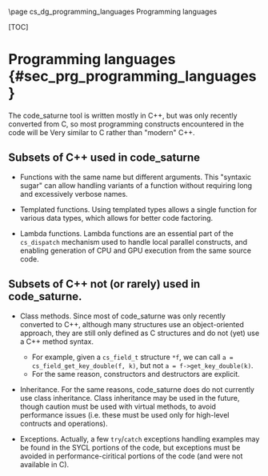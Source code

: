 <!--
  This file is part of code_saturne, a general-purpose CFD tool.

  Copyright (C) 1998-2024 EDF S.A.

  This program is free software; you can redistribute it and/or modify it under
  the terms of the GNU General Public License as published by the Free Software
  Foundation; either version 2 of the License, or (at your option) any later
  version.

  This program is distributed in the hope that it will be useful, but WITHOUT
  ANY WARRANTY; without even the implied warranty of MERCHANTABILITY or FITNESS
  FOR A PARTICULAR PURPOSE.  See the GNU General Public License for more
  details.

  You should have received a copy of the GNU General Public License along with
  this program; if not, write to the Free Software Foundation, Inc., 51 Franklin
  Street, Fifth Floor, Boston, MA 02110-1301, USA.
-->

\page cs_dg_programming_languages Programming languages

[TOC]

Programming languages {#sec_prg_programming_languages}
=====================

The code\_saturne tool is written mostly in C++, but was only recently converted from C,
so most programming constructs encountered in the code will be Very
similar to C rather than "modern" C++.

Subsets of C++ used in code_saturne
-----------------------------------

- Functions with the same name but different arguments.
  This "syntaxic sugar" can allow handling variants of a function
  without requiring long and excessively verbose names.

- Templated functions.
  Using templated types allows a single function for various data types,
  which allows for better code factoring.

- Lambda functions.
  Lambda functions are an essential part of the `cs_dispatch` mechanism
  used to handle local parallel constructs, and enabling generation
  of CPU and GPU execution from the same source code.

Subsets of C++ not (or rarely) used in code_saturne.
----------------------------------------------------

- Class methods.
  Since most of code\_saturne was only recently converted to C++, although
  many structures use an object-oriented approach, they are still only defined as C structures and do not (yet)
  use a C++ method syntax.
  - For example, given a `cs_field_t` structure `*f`, we can call
    `a = cs_field_get_key_double(f, k)`, but not `a = f->get_key_double(k)`.
  - For the same reason, constructors and destructors are explicit.

- Inheritance.
  For the same reasons, code\_saturne does do not currently use class inheritance. Class inheritance may be used in the future, though
  caution must be used with virtual methods, to avoid performance
  issues (i.e. these must be used only for high-level contructs
  and operations).

- Exceptions.
  Actually, a few `try`/`catch` exceptions handling examples may be
  found in the SYCL portions of the code, but exceptions must be avoided
  in performance-ciritical portions of the code (and were not available
  in C).
